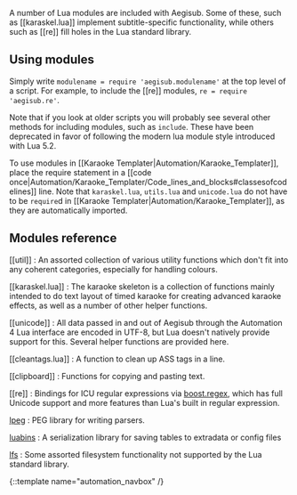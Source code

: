 
A number of Lua modules are included with Aegisub.
Some of these, such as [[karaskel.lua]] implement subtitle-specific functionality, while others such as [[re]] fill holes in the Lua standard library.

## Using modules ##
Simply write `modulename = require 'aegisub.modulename'` at the top level of a script.
For example, to include the [[re]] modules, `re = require 'aegisub.re'`.

Note that if you look at older scripts you will probably see several other methods for including modules, such as `include`.
These have been deprecated in favor of following the modern lua module style introduced with Lua 5.2.

To use modules in [[Karaoke Templater|Automation/Karaoke_Templater]], place the require statement in a [[code once|Automation/Karaoke_Templater/Code_lines_and_blocks#classesofcodelines]] line.
Note that `karaskel.lua`, `utils.lua` and `unicode.lua` do not have to be `require`d in [[Karaoke Templater|Automation/Karaoke_Templater]], as they are automatically imported.

## Modules reference ##

[[util]]
: An assorted collection of various utility functions which don't fit into any coherent categories, especially for handling colours.

[[karaskel.lua]]
: The karaoke skeleton is a collection of functions mainly intended to do
text layout of timed karaoke for creating advanced karaoke effects, as well
as a number of other helper functions.

[[unicode]]
: All data passed in and out of Aegisub through the Automation 4 Lua interface are encoded in UTF-8, but Lua doesn't natively provide support for this.
Several helper functions are provided here.

[[cleantags.lua]]
: A function to clean up ASS tags in a line.

[[clipboard]]
: Functions for copying and pasting text.

[[re]]
: Bindings for ICU regular expressions via [boost.regex](http://www.boost.org/doc/libs/1_53_0/libs/regex/doc/html/index.html), which has full Unicode support and more features than Lua's built in regular expression.

[lpeg](http://www.inf.puc-rio.br/~roberto/lpeg/)
: PEG library for writing parsers.

[luabins](https://github.com/agladysh/luabins)
: A serialization library for saving tables to extradata or config files

[lfs](http://keplerproject.github.io/luafilesystem/)
: Some assorted filesystem functionality not supported by the Lua standard library.

{::template name="automation_navbox" /}
